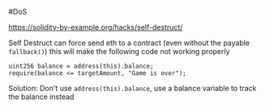 #DoS

https://solidity-by-example.org/hacks/self-destruct/

Self Destruct can force send eth to a contract (even without the payable `fallback()`)
this will make the following code not working properly

```solidity
uint256 balance = address(this).balance; 
require(balance <= targetAmount, "Game is over");
```

Solution:
Don't use `address(this).balance`, use a balance variable to track the balance instead